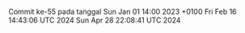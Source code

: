Commit ke-55 pada tanggal Sun Jan 01 14:00 2023 +0100
Fri Feb 16 14:43:06 UTC 2024
Sun Apr 28 22:08:41 UTC 2024
